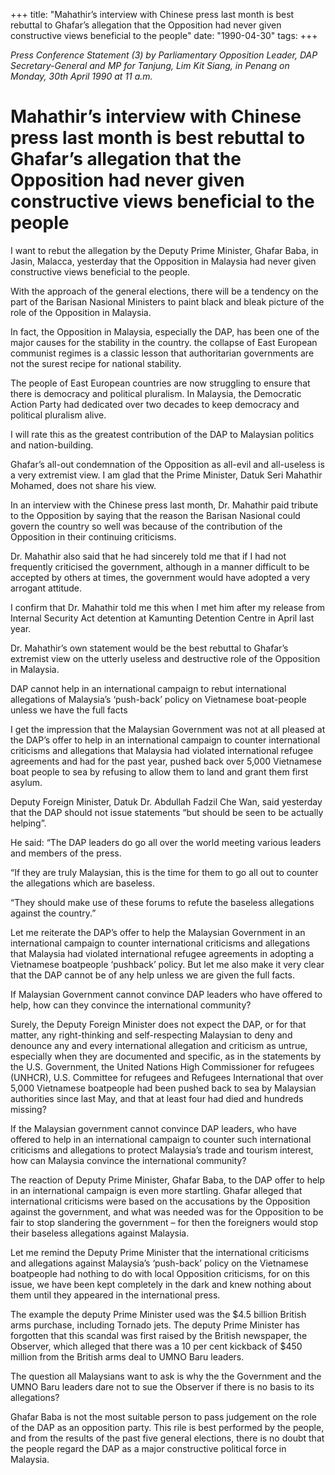 +++ 
title: "Mahathir’s interview with Chinese press last month is best rebuttal to Ghafar’s allegation that the Opposition had never given constructive views beneficial to the people"
date: "1990-04-30"
tags:
+++

_Press Conference Statement (3) by Parliamentary Opposition Leader, DAP Secretary-General and MP for Tanjung, Lim Kit Siang, in Penang on Monday, 30th April 1990 at 11 a.m._

# Mahathir’s interview with Chinese press last month is best rebuttal to Ghafar’s allegation that the Opposition had never given constructive views beneficial to the people

I want to rebut the allegation by the Deputy Prime Minister, Ghafar Baba, in Jasin, Malacca, yesterday that the Opposition in Malaysia had never given constructive views beneficial to the people.</u>

With the approach of the general elections, there will be a tendency on the part of the Barisan Nasional Ministers to paint black and bleak picture of the role of the Opposition in Malaysia.

In fact, the Opposition in Malaysia, especially the DAP, has been one of the major causes for the stability in the country. the collapse of East European communist regimes is a classic lesson that authoritarian governments are not the surest recipe for national stability.

The people of East European countries are now struggling to ensure that there is democracy and political pluralism. In Malaysia, the Democratic Action Party had dedicated over two decades to keep democracy and political pluralism alive.

I will rate this as the greatest contribution of the DAP to Malaysian politics and nation-building.

Ghafar’s all-out condemnation of the Opposition as all-evil and all-useless is a very extremist view. I am glad that the Prime Minister, Datuk Seri Mahathir Mohamed, does not share his view.

In an interview with the Chinese press last month, Dr. Mahathir paid tribute to the Opposition by saying that the reason the Barisan Nasional could govern the country so well was because of the contribution of the Opposition in their continuing criticisms.

Dr. Mahathir also said that he had sincerely told me that if I had not frequently criticised the government, although in a manner difficult to be accepted by others at times, the government would have adopted a very arrogant attitude.

I confirm that Dr. Mahathir told me this when I met him after my release from Internal Security Act detention at Kamunting Detention Centre in April last year.

Dr. Mahathir’s own statement would be the best rebuttal to Ghafar’s extremist view on the utterly useless and destructive role of the Opposition in Malaysia.

DAP cannot help in an international campaign to rebut international allegations of Malaysia’s ‘push-back’ policy on Vietnamese boat-people unless we have the full facts

I get the impression that the Malaysian Government was not at all pleased at the DAP’s offer to help in an international campaign to counter international criticisms and allegations that Malaysia had violated international refugee agreements and had for the past year, pushed back over 5,000 Vietnamese boat people to sea by refusing to allow them to land and grant them first asylum.

Deputy Foreign Minister, Datuk Dr. Abdullah Fadzil Che Wan, said yesterday that the DAP should not issue statements “but should be seen to be actually helping”.

He said: “The DAP leaders do go all over the world meeting various leaders and members of the press.

“If they are truly Malaysian, this is the time for them to go all out to counter the allegations which are baseless.

“They should make use of these forums to refute the baseless allegations against the country.”

Let me reiterate the DAP’s offer to help the Malaysian Government in an international campaign to counter international criticisms and allegations that Malaysia had violated international refugee agreements in adopting a Vietnamese boatpeople ‘pushback’ policy. But let me also make it very clear that the DAP cannot be of any help unless we are given the full facts.

If Malaysian Government cannot convince DAP leaders who have offered to help, how can they convince the international community?

Surely, the Deputy Foreign Minister does not expect the DAP, or for that matter, any right-thinking and self-respecting Malaysian to deny and denounce any and every international allegation and criticism as untrue, especially when they are documented and specific, as in the statements by the U.S. Government, the United Nations High Commissioner for refugees (UNHCR), U.S. Committee for refugees and Refugees International that over 5,000 Vietnamese boatpeople had been pushed back to sea by Malaysian authorities since last May, and that at least four had died and hundreds missing?

If the Malaysian government cannot convince DAP leaders, who have offered to help in an international campaign to counter such international criticisms and allegations to protect Malaysia’s trade and tourism interest, how can Malaysia convince the international community?

The reaction of Deputy Prime Minister, Ghafar Baba, to the DAP offer to help in an international campaign is even more startling. Ghafar alleged that international criticisms were based on the accusations by the Opposition against the government, and what was needed was for the Opposition to be fair to stop slandering the government – for then the foreigners would stop their baseless allegations against Malaysia.

Let me remind the Deputy Prime Minister that the international criticisms and allegations against Malaysia’s ‘push-back’ policy on the Vietnamese boatpeople had nothing to do with local Opposition criticisms, for on this issue, we have been kept completely in the dark and knew nothing about them until they appeared in the international press.

The example the deputy Prime Minister used was the $4.5 billion British arms purchase, including Tornado jets. The deputy Prime Minister has forgotten that this scandal was first raised by the British newspaper, the Observer, which alleged that there was a 10 per cent kickback of $450 million from the British arms deal to UMNO Baru leaders.

The question all Malaysians want to ask is why the the Government and the UMNO Baru leaders dare not to sue the Observer if there is no basis to its allegations?

Ghafar Baba is not the most suitable person to pass judgement on the role of the DAP as an opposition party. This rile is best performed by the people, and from the results of the past five general elections, there is no doubt that the people regard the DAP as a major constructive political force in Malaysia.
 
